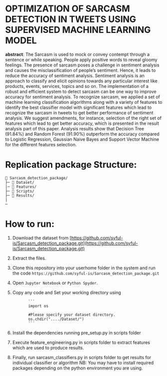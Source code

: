 # OPTIMIZATION OF SARCASM DETECTION IN TWEETS USING SUPERVISED MACHINE LEARNING MODEL

**abstract**: 
The Sarcasm is used to mock or convey contempt through a sentence or while speaking. People apply positive words to reveal gloomy feelings. The presence of sarcasm poses a challenge in sentiment analysis and causes the misclassification of people’s sentiment. Hence, it leads to reduce the accuracy of sentiment analysis. Sentiment analysis is an approach to classify and elicit opinions towards any particular interest like products, events, services, topics and so on.  The implementation of a robust and efficient system to detect sarcasm can be one way to improve accuracy for sentiment analysis. To recognize sarcasm, we applied a set of machine learning classification algorithms along with a variety of features to identify the best classifier model with significant features which lead to recognize the sarcasm in tweets to get better performance of sentiment analysis. We suggest amendments, for instance, selection of the right set of features which lead to get better accuracy, which is presented in the result analysis part of this paper. Analysis results show that Decision Tree (91.84%) and Random Forest (91.90%) outperform the accuracy compared to Logistic Regression, Gaussian Naive Bayes and Support Vector Machine for the different features selection.

# Replication package Structure:
```
📁 Sarcasm_detection_package/
├─ 📁 Dataset/
|─ 📁 Features/
├─ 📁 Scripts/
├─ 📁 Results/
| 
─
```

# How to run:
  1. Download the dataset from [https://github.com/syful-is/Sarcasm_detection_package.git](https://github.com/syful-is/Sarcasm_detection_package.git)
  2. Extract the files. 
  3. Clone this repository into your userhome folder in the system and run the code
  ```https://github.com/syful-is/Sarcasm_detection_package.git```
  3. Open `Jupyter Notebook` or `Python Spyder`.
  4. Copy any code and Set your working directory using 
                
                ```
                import os
                
                #Please specify your dataset directory. 
                os.chdir("..../Dataset/")
                ```
                
     
  5. Install the dependencies running pre_setup.py in scripts folder
  6. Execute feature_engineering.py in scripts folder to extract features which are used to produce results.
  7. Finally, run sarcasm_classifiers.py in scripts folder to get results for individual classifier or algorithm NB: You may have to install required packages depending on the python environment you are using.
